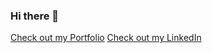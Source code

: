 ### Hi there 👋

[Check out my Portfolio](https://jackdelahunt.github.io)
[Check out my LinkedIn](https://www.linkedin.com/in/the-jack-delahunt/)